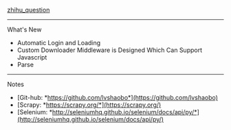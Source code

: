 [zhihu_question](https://www.zhihu.com/topic)

----------
What's New
* Automatic Login and Loading
* Custom Downloader Middleware is Designed Which Can Support Javascript
* Parse

----------
Notes
* [Git-hub: *https://github.com/lvshaobo*](https://github.com/lvshaobo)
* [Scrapy: *https://scrapy.org/*](https://scrapy.org/)
* [Selenium: *http://seleniumhq.github.io/selenium/docs/api/py/*](http://seleniumhq.github.io/selenium/docs/api/py/)
